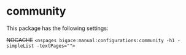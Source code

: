 # community

This package has the following settings:

~~NOCACHE~~ 
`<nspages bigace:manual:configurations:community -h1 -simpleList -textPages="">`


